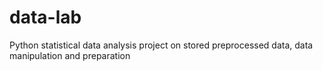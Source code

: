 # data-lab
Python statistical data analysis project on stored preprocessed data, data manipulation and preparation
